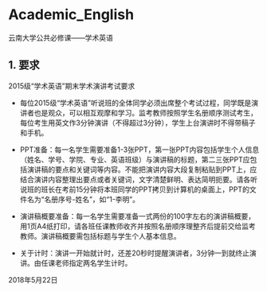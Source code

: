 # Academic_English
云南大学公共必修课——学术英语

## 1. 要求

2015级“学术英语”期末学术演讲考试要求

- 每位2015级“学术英语”听说班的全体同学必须出席整个考试过程，同学既是演讲者也是观众，可以相互观摩和学习。监考教师按照学生名册顺序测试考生，每位考生用英文作3分钟演讲（不得超过3分钟），学生上台演讲时不得带稿子和手机。

- PPT准备：每一名学生需要准备1-3张PPT，第一张PPT内容包括学生个人信息（姓名、学号、学院、专业、英语班级）与演讲稿的标题，第二三张PPT应包括演讲稿的要点和关键词等内容。不能把演讲内容大段复制粘贴到PPT上，应结合演讲内容整理出要点或者关键词，文字清楚鲜明、表达简明扼要。请各听说班的班长在考前15分钟将本班同学的PPT拷贝到计算机的桌面上，PPT的文件名为“名册序号-姓名”，如“1-李明”。

- 演讲稿概要准备：每一名学生需要准备一式两份的100字左右的演讲稿概要，用1页A4纸打印，请各班任课教师收齐并按照名册顺序理整齐后提前交给监考教师。演讲稿概要需包括标题与学生个人基本信息。

- 关于计时：演讲一开始就计时，还差20秒时提醒演讲者，3分钟一到就终止演讲。由任课老师指定两名学生计时。

2018年5月22日